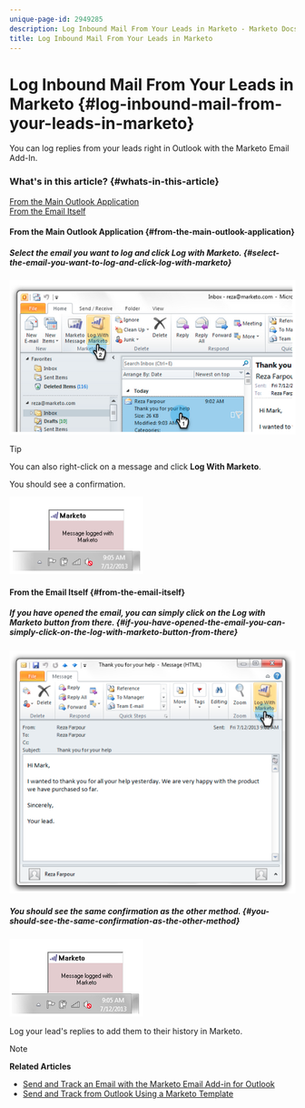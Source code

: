 ```yaml
---
unique-page-id: 2949285
description: Log Inbound Mail From Your Leads in Marketo - Marketo Docs - Product Documentation
title: Log Inbound Mail From Your Leads in Marketo
---
```


# Log Inbound Mail From Your Leads in Marketo {#log-inbound-mail-from-your-leads-in-marketo}

You can log replies from your leads right in Outlook with the Marketo Email Add-In.

### What's in this article? {#whats-in-this-article}

[From the Main Outlook Application](#from-the-main-outlook-application)  
[From the Email Itself](#from-the-email-itself)

#### From the Main Outlook Application {#from-the-main-outlook-application}

##### Select the email you want to log and click Log with Marketo. {#select-the-email-you-want-to-log-and-click-log-with-marketo}

![](assets/image2014-9-23-17-3a12-3a44.png)

>[!TIP]
>
>You can also right-click on a message and click **Log With Marketo**.

You should see a confirmation.

![](assets/image2014-9-23-17-3a13-3a39.png)

#### From the Email Itself {#from-the-email-itself}

##### If you have opened the email, you can simply click on the Log with Marketo button from there. {#if-you-have-opened-the-email-you-can-simply-click-on-the-log-with-marketo-button-from-there}

![](assets/image2014-9-23-17-3a14-3a14.png)

##### You should see the same confirmation as the other method. {#you-should-see-the-same-confirmation-as-the-other-method}

![](assets/image2014-9-23-17-3a14-3a29.png)

Log your lead's replies to add them to their history in Marketo.

>[!NOTE]
>
>**Related Articles**
>
>* [Send and Track an Email with the Marketo Email Add-in for Outlook](../../../product-docs/marketo-sales-insight/msi-outlook-plugin/send-and-track-an-email-with-the-email-add-in-for-outlook.md)
>* [Send and Track from Outlook Using a Marketo Template](../../../product-docs/marketo-sales-insight/msi-outlook-plugin/send-and-track-from-outlook-using-a-marketo-template.md)
>

